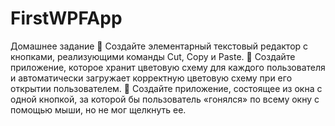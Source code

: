 # FirstWPFApp
Домашнее задание  Создайте элементарный текстовый редактор с кнопками, реализующими команды Cut, Сору и Paste.  Создайте приложение, которое хранит цветовую схему для каждого пользователя и автоматически загружает корректную цветовую схему при его открытии пользователем.  Создайте приложение, состоящее из окна с одной кнопкой, за которой бы пользователь «гонялся» по всему окну с помощью мыши, но не мог щелкнуть ее.
